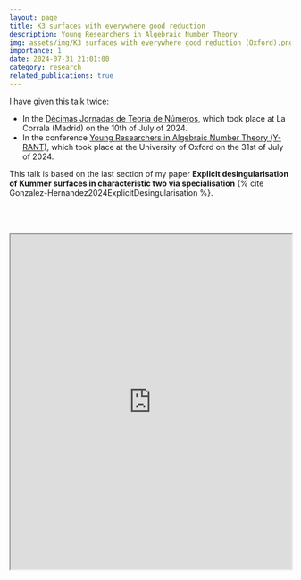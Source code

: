 ```yaml
---
layout: page
title: K3 surfaces with everywhere good reduction 
description: Young Researchers in Algebraic Number Theory
img: assets/img/K3 surfaces with everywhere good reduction (Oxford).png
importance: 1
date: 2024-07-31 21:01:00
category: research
related_publications: true
---
```


I have given this talk twice:
<ul>
<li>In the <a href="https://matematicas.uam.es/~jtn2024/">Décimas Jornadas de Teoría de Números</a>, which took place at La Corrala (Madrid) on the 10th of July of 2024.</li>
<li>In the conference <a href="https://y-rant.github.io/">Young Researchers in Algebraic Number Theory (Y-RANT)</a>, which took place at the University of Oxford on the 31st of July of 2024.</li>
</ul>

This talk is based on the last section of my paper **Explicit desingularisation of Kummer surfaces in characteristic two via specialisation** {% cite Gonzalez-Hernandez2024ExplicitDesingularisation %}.


<div style="padding-bottom: 100px; padding-top: 50px;">
<iframe src="https://drive.google.com/file/d/1aQtyz83iUDTSdicnDYxR1r2Wqg1uus57/preview" width="100%" height="600px" allow="autoplay"></iframe>
</div>



